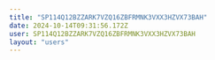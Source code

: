 ```yaml
---
title: "SP114Q12BZZARK7VZQ16ZBFRMNK3VXX3HZVX73BAH"
date: 2024-10-14T09:31:56.172Z
user: SP114Q12BZZARK7VZQ16ZBFRMNK3VXX3HZVX73BAH
layout: "users"
---
```

    